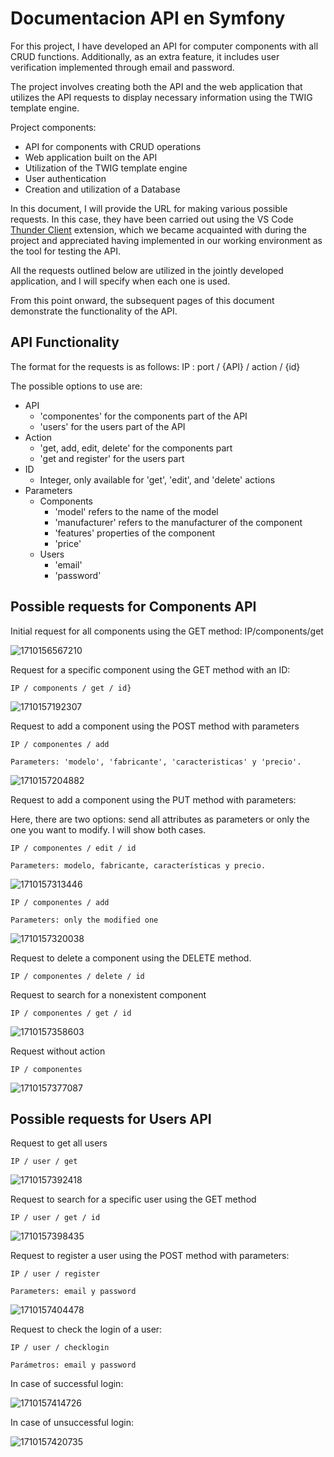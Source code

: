 # Documentacion API en Symfony

For this project, I have developed an API for computer components with all CRUD functions. Additionally, as an extra feature, it includes user verification implemented through email and password.

The project involves creating both the API and the web application that utilizes the API requests to display necessary information using the TWIG template engine.

Project components:

* API for components with CRUD operations
* Web application built on the API
* Utilization of the TWIG template engine
* User authentication
* Creation and utilization of a Database

In this document, I will provide the URL for making various possible requests. In this case, they have been carried out using the VS Code [Thunder Client](https://www.thunderclient.com/) extension, which we became acquainted with during the project and appreciated having implemented in our working environment as the tool for testing the API.

All the requests outlined below are utilized in the jointly developed application, and I will specify when each one is used.

From this point onward, the subsequent pages of this document demonstrate the functionality of the API.

## API Functionality

The format for the requests is as follows:
IP : port / {API} / action / {id}

The possible options to use are:

* API
  * 'componentes' for the components part of the API
  * 'users' for the users part of the API
* Action
  * 'get, add, edit, delete' for the components part
  * 'get and register' for the users part
* ID
  * Integer, only available for 'get', 'edit', and 'delete' actions
* Parameters
  * Components
    * 'model' refers to the name of the model
    * 'manufacturer' refers to the manufacturer of the component
    * 'features' properties of the component
    * 'price'
  * Users
    * 'email'
    * 'password'

## Possible requests for Components API

Initial request for all components using the GET method:
	IP/components/get

![1710156567210](image/README/1710156567210.png)

Request for a specific component using the GET method with an ID:

    IP / components / get / id}

![1710157192307](image/README/1710157192307.png)

Request to add a component using the POST method with parameters

    IP / componentes / add

    Parameters: 'modelo', 'fabricante', 'caracteristicas' y 'precio'.

![1710157204882](image/README/1710157204882.png)

Request to add a component using the PUT method with parameters:

Here, there are two options: send all attributes as parameters or only the one you want to modify. I will show both cases.

    IP / componentes / edit / id

    Parameters: modelo, fabricante, características y precio.

![1710157313446](image/README/1710157313446.png)

    IP / componentes / add

    Parameters:	only the modified one

![1710157320038](image/README/1710157320038.png)

Request to delete a component using the DELETE method.

    IP / componentes / delete / id


Request to search for a nonexistent component

    IP / componentes / get / id

![1710157358603](image/README/1710157358603.png)

Request without action

    IP / componentes

![1710157377087](image/README/1710157377087.png)

## Possible requests for Users API

Request to get all users

    IP / user / get

![1710157392418](image/README/1710157392418.png)

Request to search for a specific user using the GET method

    IP / user / get / id

![1710157398435](image/README/1710157398435.png)

Request to register a user using the POST method with parameters:

    IP / user / register

    Parameters: email y password

![1710157404478](image/README/1710157404478.png)

Request to check the login of a user:

    IP / user / checklogin

    Parámetros: email y password

In case of successful login:

![1710157414726](image/README/1710157414726.png)

In case of unsuccessful login:

![1710157420735](image/README/1710157420735.png)
